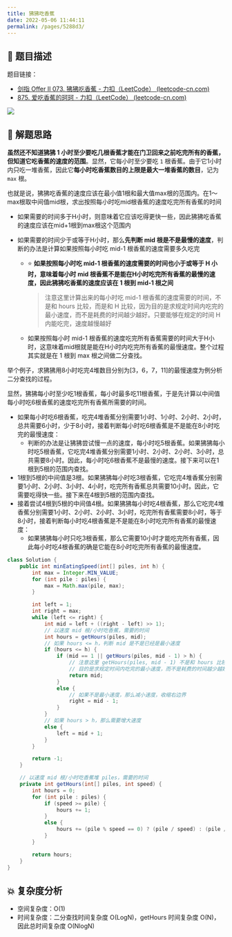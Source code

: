 ```yaml
---
title: 狒狒吃香蕉
date: 2022-05-06 11:44:11
permalink: /pages/5288d3/
---
```

## 📃 题目描述

题目链接：

- [剑指 Offer II 073. 狒狒吃香蕉 - 力扣（LeetCode） (leetcode-cn.com)](https://leetcode-cn.com/problems/nZZqjQ/)
- [875. 爱吃香蕉的珂珂 - 力扣（LeetCode） (leetcode-cn.com)](https://leetcode-cn.com/problems/koko-eating-bananas/)

![](https://cs-wiki.oss-cn-shanghai.aliyuncs.com/img/20220506114453.png)

## 🔔 解题思路

**虽然还不知道狒狒 1 小时至少要吃几根香蕉才能在门卫回来之前吃完所有的香蕉，但知道它吃香蕉的速度的范围**。显然，它每小时至少要吃 `1` 根香蕉。由于它1小时内只吃一堆香蕉，因此它**每小时吃香蕉数目的上限是最大一堆香蕉的数目**，记为 `max` 根。

也就是说，狒狒吃香蕉的速度应该在最小值1根和最大值max根的范围内。在1～max根取中间值mid根，求出按照每小时吃mid根香蕉的速度吃完所有香蕉的时间

- 如果需要的时间多于H小时，则意味着它应该吃得更快一些，因此狒狒吃香蕉的速度应该在mid+1根到max根这个范围内

- 如果需要的时间少于或等于H小时，那么**先判断 mid 根是不是最慢的速度**，判断的办法是计算如果按照每小时吃 mid-1 根香蕉的速度需要多久吃完

  - ⭐ **如果按照每小时吃 mid-1 根香蕉的速度需要的时间也小于或等于 H 小时，意味着每小时 mid 根香蕉不是能在H小时吃完所有香蕉的最慢的速度，因此狒狒吃香蕉的速度应该在 1 根到 mid-1 根之间**

    > 注意这里计算出来的每小时吃 mid-1 根香蕉的速度需要的时间，不是和 hours 比较，而是和 H 比较，因为目的是求规定时间内吃完的最小速度，而不是耗费的时间越少越好。只要能够在规定的时间 H 内能吃完，速度越慢越好

  - 如果按照每小时 mid-1 根香蕉的速度吃完所有香蕉需要的时间大于H小时，这意味着mid根就是能在H小时内吃完所有香蕉的最慢速度。整个过程其实就是在 1 根到 max 根之间做二分查找。

举个例子，求狒狒用8小时吃完4堆数目分别为[3，6，7，11]的最慢速度为例分析二分查找的过程。

显然，狒狒每小时至少吃1根香蕉，每小时最多吃11根香蕉，于是先计算以中间值每小时吃6根香蕉的速度吃完所有香蕉所需要的时间。

- 如果每小时吃6根香蕉，吃完4堆香蕉分别需要1小时、1小时、2小时、2小时，总共需要6小时，少于8小时，接着判断每小时吃6根香蕉是不是能在8小时吃完的最慢速度：
  - 判断的办法是让狒狒尝试慢一点的速度，每小时吃5根香蕉。如果狒狒每小时吃5根香蕉，它吃完4堆香蕉分别需要1小时、2小时、2小时、3小时，总共需要8小时。因此，每小时吃6根香蕉不是最慢的速度。接下来可以在1根到5根的范围内查找。
- 1根到5根的中间值是3根。如果狒狒每小时吃3根香蕉，它吃完4堆香蕉分别需要1小时、2小时、3小时、4小时，吃完所有香蕉总共需要10小时。因此，它需要吃得快一些。接下来在4根到5根的范围内查找。
- 接着尝试4根到5根的中间值4根。如果狒狒每小时吃4根香蕉，那么它吃完4堆香蕉分别需要1小时、2小时、2小时、3小时，吃完所有香蕉需要8小时，等于8小时，接着判断每小时吃4根香蕉是不是能在8小时吃完所有香蕉的最慢速度：
  - 如果狒狒每小时只吃3根香蕉，那么它需要10小时才能吃完所有香蕉，因此每小时吃4根香蕉的确是它能在8小时吃完所有香蕉的最慢速度。


```java
class Solution {
    public int minEatingSpeed(int[] piles, int h) {
        int max = Integer.MIN_VALUE;
        for (int pile : piles) {
            max = Math.max(pile, max);
        }

        int left = 1;
        int right = max;
        while (left <= right) {
            int mid = left + ((right - left) >> 1);
            // 以速度 mid 根/小时吃香蕉，需要的时间
            int hours = getHours(piles, mid);
            // 如果 hours <= h，判断 mid 是不是已经是最小速度
            if (hours <= h) {
                if (mid == 1 || getHours(piles, mid - 1) > h) {
                    // 注意这里 getHours(piles, mid - 1) 不是和 hours 比较，而是和 h 比较
                    // 目的是求规定时间内吃完的最小速度，而不是耗费的时间越少越好
                    return mid;
                }
                else {
                    // 如果不是最小速度，那么减小速度，收缩右边界
                	right = mid - 1;
                }
            }
            // 如果 hours > h，那么需要增大速度
            else {
                left = mid + 1;
            }
        }

        return -1;
    }

    // 以速度 mid 根/小时吃香蕉堆 piles，需要的时间
    private int getHours(int[] piles, int speed) {
        int hours = 0;
        for (int pile : piles) {
            if (speed >= pile) {
                hours += 1;
            }
            else {
                hours += (pile % speed == 0) ? (pile / speed) : (pile / speed + 1);
            }
        }

        return hours;
    }
}
```

## 💥 复杂度分析

- 空间复杂度：O(1)
- 时间复杂度：二分查找时间复杂度 O(LogN)，getHours 时间复杂度 O(N)，因此总时间复杂度 O(NlogN)

